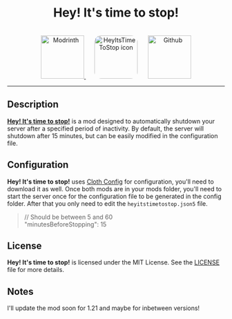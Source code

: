 <div align="center" style="text-align: center;">
<h1>Hey! It's time to stop!</h1>
<br>
<a href="https://modrinth.com/mod/heyitstimetostop">
    <img src="https://cdn.jsdelivr.net/npm/@intergrav/devins-badges@3/assets/cozy-minimal/available/modrinth_vector.svg" width="100" height="100" alt="Modrinth">
</a>
<img src="https://cdn.modrinth.com/data/JziKDP7Q/ecd546226e59497fe9dfec7e7238bd79562c0c55.png" width="100" height="100" style="border-radius:15px; margin:0 20px" alt="HeyItsTimeToStop icon">
<a href="https://github.com/PatemaAelita/HeyItsTimeToStop/">
    <img src="https://cdn.jsdelivr.net/npm/@intergrav/devins-badges@3/assets/cozy-minimal/available/github_vector.svg" width="100" height="100" alt="Github">
</a>
</div>

---

## Description

<u>**Hey! It's time to stop!**</u> is a mod designed to automatically shutdown your server after a specified period of inactivity. By default, the server will shutdown after 15 minutes, but can be easily modified in the configuration file.


## Configuration

**Hey! It's time to stop!** uses [Cloth Config](https://modrinth.com/mod/cloth-config/versions) for configuration, you'll need to download it as well.
Once both mods are in your mods folder, you'll need to start the server once for the configuration file to be generated in the config folder.
After that you only need to edit the `heyitstimetostop.json5` file. 

> // Should be between 5 and 60 \
> "minutesBeforeStopping": 15

## License

**Hey! It's time to stop!** is licensed under the MIT License. See the [LICENSE](LICENSE) file for more details.


## Notes
I'll update the mod soon for 1.21 and maybe for inbetween versions!
